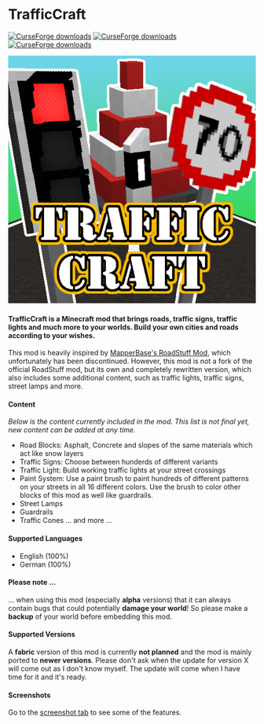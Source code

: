 # TrafficCraft

[![CurseForge downloads](https://cf.way2muchnoise.eu/title/852322.svg)](https://www.curseforge.com/minecraft/mc-mods/trafficcraft)
[![CurseForge downloads](http://cf.way2muchnoise.eu/full_852322_downloads.svg)](https://www.curseforge.com/minecraft/mc-mods/trafficcraft)
[![CurseForge downloads](http://cf.way2muchnoise.eu/versions/852322.svg)](https://www.curseforge.com/minecraft/mc-mods/trafficcraft)


![Logo](https://github.com/MisterJulsen/TrafficCraft/blob/1.18.2/trafficcraft_logo.png)
 
#### **TrafficCraft is a Minecraft mod that brings roads, traffic signs, traffic lights and much more to your worlds. Build your own cities and roads according to your wishes.**

This mod is heavily inspired by [MapperBase's RoadStuff Mod](https://www.curseforge.com/minecraft/mc-mods/road-stuff "MapperBase's RoadStuff Mod"), which unfortunately has been discontinued. However, this mod is not a fork of the official RoadStuff mod, but its own and completely rewritten version, which also includes some additional content, such as traffic lights, traffic signs, street lamps and more.

#### **Content**
_Below is the content currently included in the mod. This list is not final yet, new content can be added at any time._

 - Road Blocks: Asphalt, Concrete and slopes of the same materials which act like snow layers
 - Traffic Signs: Choose between hunderds of different variants
 - Traffic Light: Build working traffic lights at your street crossings
 - Paint System: Use a paint brush to paint hundreds of different patterns on your streets in all 16 different colors. Use the brush to color other blocks of this mod as well like guardrails.
 - Street Lamps
 - Guardrails
 - Traffic Cones
... and more ...

#### **Supported Languages**
 - English (100%)
 - German (100%)

#### **Please note ...**
... when using this mod (especially **alpha** versions) that it can always contain bugs that could potentially **damage your world**! So please make a **backup** of your world before embedding this mod.

#### **Supported Versions**
A **fabric** version of this mod is currently **not planned** and the mod is mainly ported to **newer versions**. Please don't ask when the update for version X will come out as I don't know myself. The update will come when I have time for it and it's ready.

#### **Screenshots**
Go to the [screenshot tab](https://legacy.curseforge.com/minecraft/mc-mods/trafficcraft/screenshots) to see some of the features.
